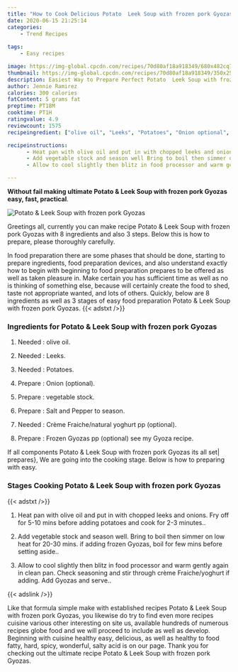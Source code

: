 ```yaml
---
title: "How to Cook Delicious Potato  Leek Soup with frozen pork Gyozas"
date: 2020-06-15 21:25:14
categories:
    - Trend Recipes
    
tags:
    - Easy recipes

image: https://img-global.cpcdn.com/recipes/70d80af18a918349/680x482cq70/potato-leek-soup-with-frozen-pork-gyozas-recipe-main-photo.jpg
thumbnail: https://img-global.cpcdn.com/recipes/70d80af18a918349/350x250cq70/potato-leek-soup-with-frozen-pork-gyozas-recipe-main-photo.jpg
description: Easiest Way to Prepare Perfect Potato  Leek Soup with frozen pork Gyozas with 8 ingredients and 3 stages of easy cooking.
author: Jennie Ramirez
calories: 300 calories
fatContent: 5 grams fat
preptime: PT18M
cooktime: PT1H
ratingvalue: 4.9
reviewcount: 1575
recipeingredient: ["olive oil", "Leeks", "Potatoes", "Onion optional", "vegetable stock", "Salt and Pepper to season", "Crme Fraichenatural yoghurt pp optional", "Frozen Gyozas pp optional see my Gyoza recipe"]

recipeinstructions: 
      - Heat pan with olive oil and put in with chopped leeks and onions Fry off for 510 mins before adding potatoes and cook for 23 minutes 
      - Add vegetable stock and season well Bring to boil then simmer on low heat for 2030 mins if adding frozen Gyozas boil for few mins before setting aside 
      - Allow to cool slightly then blitz in food processor and warm gently again in clean pan Check seasoning and stir through crme Fraicheyoghurt if adding Add Gyozas and serve

---
```




**Without fail making ultimate Potato &amp; Leek Soup with frozen pork Gyozas easy, fast, practical**. 


![Potato &amp; Leek Soup with frozen pork Gyozas](https://img-global.cpcdn.com/recipes/70d80af18a918349/680x482cq70/potato-leek-soup-with-frozen-pork-gyozas-recipe-main-photo.jpg "Potato &amp; Leek Soup with frozen pork Gyozas")




Greetings all, currently you can make recipe Potato &amp; Leek Soup with frozen pork Gyozas with 8 ingredients and also 3 steps. Below this is how to prepare, please thoroughly carefully.

In food preparation there are some phases that should be done, starting to prepare ingredients, food preparation devices, and also understand exactly how to begin with beginning to food preparation prepares to be offered as well as taken pleasure in. Make certain you has sufficient time as well as no is thinking of something else, because will certainly create the food to shed, taste not appropriate wanted, and lots of others. Quickly, below are 8 ingredients as well as 3 stages of easy food preparation Potato &amp; Leek Soup with frozen pork Gyozas.
{{< adstxt />}}

### Ingredients for Potato &amp; Leek Soup with frozen pork Gyozas


1. Needed  : olive oil.

1. Needed  : Leeks.

1. Needed  : Potatoes.

1. Prepare  : Onion (optional).

1. Prepare  : vegetable stock.

1. Prepare  : Salt and Pepper to season.

1. Needed  : Crème Fraiche/natural yoghurt pp (optional).

1. Prepare  : Frozen Gyozas pp (optional) see my Gyoza recipe.



If all components Potato &amp; Leek Soup with frozen pork Gyozas its all set| prepares}, We are going into the cooking stage. Below is how to preparing with easy.

### Stages Cooking Potato &amp; Leek Soup with frozen pork Gyozas

{{< adstxt />}}


1. Heat pan with olive oil and put in with chopped leeks and onions. Fry off for 5-10 mins before adding potatoes and cook for 2-3 minutes..



1. Add vegetable stock and season well. Bring to boil then simmer on low heat for 20-30 mins. if adding frozen Gyozas, boil for few mins before setting aside..



1. Allow to cool slightly then blitz in food processor and warm gently again in clean pan. Check seasoning and stir through crème Fraiche/yoghurt if adding. Add Gyozas and serve..





{{< adslink />}}

Like that formula simple make with established recipes Potato &amp; Leek Soup with frozen pork Gyozas, you likewise do try to find even more recipes cuisine various other interesting on site us, available hundreds of numerous recipes globe food and we will proceed to include as well as develop. Beginning with cuisine healthy easy, delicious, as well as healthy to food fatty, hard, spicy, wonderful, salty acid is on our page. Thank you for checking out the ultimate recipe Potato &amp; Leek Soup with frozen pork Gyozas.
